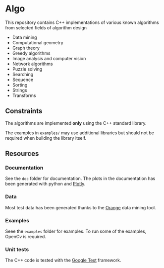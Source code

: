 Algo
===============================
This repository contains C++ implementations of various known algorithms from selected fields of algorithm design

* Data mining
* Computational geometry
* Graph theory
* Greedy algorithms
* Image analysis and computer vision
* Network algorithms
* Puzzle solving
* Searching
* Sequence
* Sorting
* Strings
* Transforms

## Constraints

The algorithms are implemented **only** using the C++ standard library.

The examples in `examples/` may use additional libraries but should not be required when building the library itself.

## Resources

### Documentation 

See the `doc` folder for documentation. The plots in the documentation has been generated with python and [Plotly](https://plotly.com).

### Data
Most test data has been generated thanks to the [Orange](https://orange.biolab.si) data mining tool.

### Examples

Seee the `examples` folder for examples. To run some of the examples, OpenCv is required.

### Unit tests
The C++ code is tested with the [Google Test](https://github.com/google/googletest) framework.

